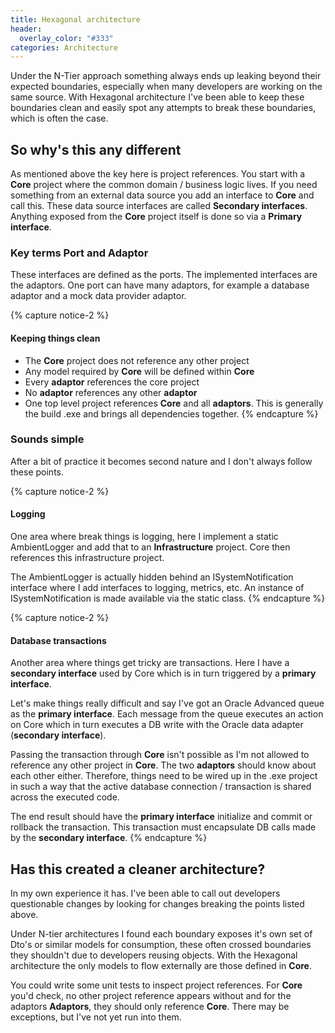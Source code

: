```yaml
---
title: Hexagonal architecture
header:
  overlay_color: "#333"
categories: Architecture
---
```

Under the N-Tier approach something always ends up leaking beyond their expected boundaries, especially when many developers are working on the same source. With Hexagonal architecture I've been able to keep these boundaries clean and easily spot any attempts to break these boundaries, which is often the case.

## So why's this any different
As mentioned above the key here is project references. You start with a **Core** project where the common domain / business logic lives. If you need something from an external data source you add an interface to **Core** and call this. These data source interfaces are called **Secondary interfaces**. Anything exposed from the **Core** project itself is done so via a **Primary interface**.

### Key terms Port and Adaptor
These interfaces are defined as the ports. The implemented interfaces are the adaptors. One port can have many adaptors, for example a database adaptor and a mock data provider adaptor.

{% capture notice-2 %}
#### Keeping things clean

 - The **Core** project does not reference any other project
 - Any model required by **Core** will be defined within **Core**
 - Every **adaptor** references the core project
 - No **adaptor** references any other **adaptor**
 - One top level project references **Core** and all **adaptors**. This is generally the build .exe and brings all dependencies together.
{% endcapture %}

### Sounds simple
After a bit of practice it becomes second nature and I don't always follow these points.

{% capture notice-2 %}
#### Logging
 One area where break things is logging, here I implement a static AmbientLogger and add that to an **Infrastructure** project. Core then references this infrastructure project.

The AmbientLogger is actually hidden behind an ISystemNotification interface where I add interfaces to logging, metrics, etc. An instance of ISystemNotification is made available via the static class.
{% endcapture %}

{% capture notice-2 %}
#### Database transactions

Another area where things get tricky are transactions. Here I have a **secondary interface** used by Core which is in turn triggered by a **primary interface**.

Let's make things really difficult and say I've got an Oracle Advanced queue as the **primary interface**. Each message from the queue executes an action on Core which in turn executes a DB write with the Oracle data adapter (**secondary interface**).

Passing the transaction through **Core** isn't possible as I'm not allowed to reference any other project in **Core**. The two **adaptors** should know about each other either. Therefore, things need to be wired up in the .exe project in such a way that the active database connection / transaction is shared across the executed code.

The end result should have the **primary interface** initialize and commit or rollback the transaction. This transaction must encapsulate DB calls made by the **secondary interface**.
{% endcapture %}

## Has this created a cleaner architecture?
In my own experience it has. I've been able to call out developers questionable changes by looking for changes breaking the points listed above.

Under N-tier architectures I found each boundary exposes it's own set of Dto's or similar models for consumption, these often crossed boundaries they shouldn't due to developers reusing objects. With the Hexagonal architecture the only models to flow externally are those defined in **Core**.

You could write some unit tests to inspect project references. For **Core** you'd check, no other project reference appears without and for the adaptors **Adaptors**, they should only reference **Core**. There may be exceptions, but I've not yet run into them.
